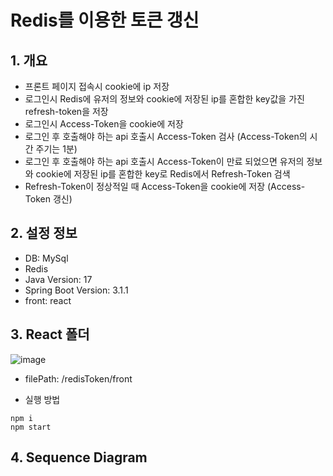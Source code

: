 <h1>Redis를 이용한 토큰 갱신</h1>
<h2>1. 개요</h2>

- 프론트 페이지 접속시 cookie에 ip 저장
- 로그인시 Redis에 유저의 정보와 cookie에 저장된 ip를 혼합한 key값을 가진 refresh-token을 저장
- 로그인시 Access-Token을 cookie에 저장
- 로그인 후 호출해야 하는 api 호출시 Access-Token 검사 (Access-Token의 시간 주기는 1분)
- 로그인 후 호출해야 하는 api 호출시 Access-Token이 만료 되었으면 유저의 정보와 cookie에 저장된 ip를 혼합한 key로 Redis에서 Refresh-Token 검색
- Refresh-Token이 정상적일 때 Access-Token을 cookie에 저장 (Access-Token 갱신)

<h2>2. 설정 정보</h2>

- DB: MySql
- Redis
- Java Version: 17
- Spring Boot Version: 3.1.1
- front: react

<h2>3. React 폴더</h2>

![image](https://github.com/dlqudals12/redisToken/assets/22268579/42acd8ab-e26b-40c0-9e0b-22e48b1a87fc)

- filePath: /redisToken/front

- 실행 방법

```
npm i
npm start
```

<h2>4. Sequence Diagram</h2>
